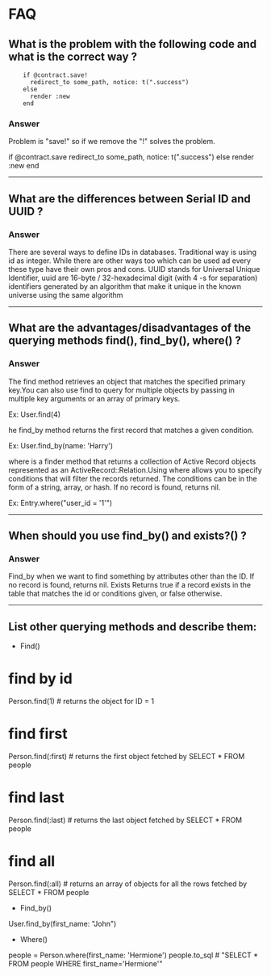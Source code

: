 
# FAQ 

## What is the problem with the following code and what is the correct way ? 

````
    if @contract.save!
      redirect_to some_path, notice: t(".success")
    else
      render :new
    end
````

### Answer 

Problem is "save!" so if we remove the "!" solves the problem.


if @contract.save
      redirect_to some_path, notice: t(".success")
    else
      render :new
    end


---------------------------

## What are the differences between Serial ID and UUID ? 

### Answer 

There are several ways to define IDs in databases. Traditional way is using id as integer. While there are other ways too which can be used ad every these type have their own pros and cons. UUID stands for Universal Unique Identifier, uuid are 16-byte / 32-hexadecimal digit (with 4 -s for separation) identifiers generated by an algorithm that make it unique in the known universe using the same algorithm

---------------------------

## What are the advantages/disadvantages of the querying methods find(), find_by(), where() ? 

### Answer 

The find method retrieves an object that matches the specified primary key.You can also use find to query for multiple objects by passing in multiple key arguments or an array of primary keys.

Ex:
User.find(4)

he find_by method returns the first record that matches a given condition. 

Ex:
User.find_by(name: 'Harry')

where is a finder method that returns a collection of Active Record objects represented as an ActiveRecord::Relation.Using where allows you to specify conditions that will filter the records returned. The conditions can be in the form of a string, array, or hash. If no record is found, returns nil.

Ex:
Entry.where("user_id = '1'")



----------------------------

## When should you use find_by() and exists?() ? 

### Answer 

Find_by when we want to find something by attributes other than the ID. If no record is found, returns nil.
Exists Returns true if a record exists in the table that matches the id or conditions given, or false otherwise. 

----------------------------

## List other querying methods and describe them:

- Find()
 # find by id
  Person.find(1)       # returns the object for ID = 1
  
   # find first
  Person.find(:first) # returns the first object fetched by SELECT * FROM people
  
  # find last
  Person.find(:last) # returns the last object fetched by SELECT * FROM people
  
  # find all
  Person.find(:all) # returns an array of objects for all the rows fetched by SELECT * FROM people

- Find_by()

User.find_by(first_name: "John")

- Where()

people = Person.where(first_name: 'Hermione')
people.to_sql # "SELECT * FROM people WHERE first_name='Hermione'"
